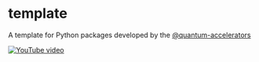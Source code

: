 # template

A template for Python packages developed by the [@quantum-accelerators](https://github.com/Quantum-Accelerators)

[![YouTube video](https://img.youtube.com/vi/th2CqJ6oBuM/0.jpg)](https://www.youtube.com/watch?v=th2CqJ6oBuM)
